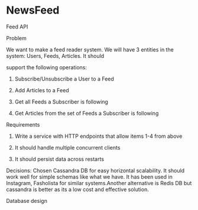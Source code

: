 # NewsFeed
Feed	API

Problem

We	want	to	make	a	feed	reader	system.	We	will	have	3	entities	in	the	system:	Users,	Feeds,	Articles.	It	should	

support	the	following	operations:

1. Subscribe/Unsubscribe	a	User	to	a	Feed

2. Add	Articles	to	a	Feed

3. Get	all	Feeds	a	Subscriber	is	following

4. Get	Articles	from	the	set	of	Feeds	a	Subscriber	is	following

Requirements

1. Write	a	service	with	HTTP	endpoints	that	allow	items	1-4	from	above

2. It	should	handle	multiple	concurrent	clients

3. It	should	persist	data	across	restarts

Decisions:
Chosen Cassandra DB for easy horizontal scalability. It should work well for simple schemas like what we have. It has been used in Instagram, Fasholista for similar systems.Another alternative is Redis DB but cassandra is better as its a low cost and effective solution.

Database design 


